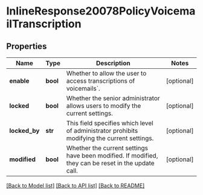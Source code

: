 # InlineResponse20078PolicyVoicemailTranscription

## Properties
Name | Type | Description | Notes
------------ | ------------- | ------------- | -------------
**enable** | **bool** | Whether to allow the user to access transcriptions of voicemails&#x60;. | [optional] 
**locked** | **bool** | Whether the senior administrator allows users to modify the current settings. | [optional] 
**locked_by** | **str** | This field specifies which level of administrator prohibits modifying the current settings. | [optional] 
**modified** | **bool** | Whether the current settings have been modified. If modified, they can be reset in the update call. | [optional] 

[[Back to Model list]](../README.md#documentation-for-models) [[Back to API list]](../README.md#documentation-for-api-endpoints) [[Back to README]](../README.md)

